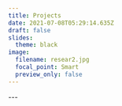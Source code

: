 ```yaml
---
title: Projects
date: 2021-07-08T05:29:14.635Z
draft: false
slides:
  theme: black
image:
  filename: resear2.jpg
  focal_point: Smart
  preview_only: false
---
```

\---